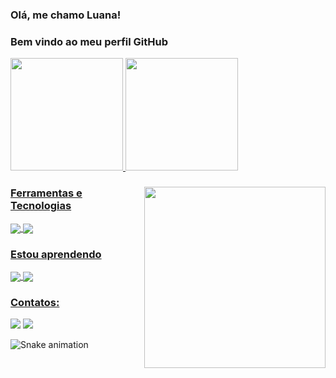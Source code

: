 ### Olá, me chamo Luana!
### Bem vindo ao meu perfil GitHub
<div>
<a href="https://github.com/LuanaFeliciano">
<img  height="180em" src="https://github-readme-stats.vercel.app/api/top-langs/?username=LuanaFeliciano&layout=compact&langs_count=7&theme=dracula"/> 
<img  height="180em" src="https://github-readme-stats.vercel.app/api?username=LuanaFeliciano&show_icons=true&theme=dracula&include_all_commits=true&count_private=true"/>
  
</div>
  
  <img height= "290em" align="right" src="https://user-images.githubusercontent.com/98564118/154816293-3dc318d1-10e6-4123-a583-ec8fee89d993.svg"/>
  
  ### Ferramentas e Tecnologias
  <img align="center" src="https://img.shields.io/badge/HTML5-E34F26?style=for-the-badge&logo=html5&logoColor=white"/>
  <img align="center" src="https://img.shields.io/badge/CSS3-1572B6?style=for-the-badge&logo=css3&logoColor=white"/>
  
  
  ### Estou aprendendo
  <img align="center" src="https://img.shields.io/badge/Python-3776AB?style=for-the-badge&logo=python&logoColor=white"/>
  <img align="center" src="https://img.shields.io/badge/JavaScript-F7DF1E?style=for-the-badge&logo=javascript&logoColor=black"/>
 
  
  ### Contatos:
<div>
<a href = "mailto:luanagomesfeliciano@gmail.com"><img src="https://img.shields.io/badge/Gmail-D14836?style=for-the-badge&logo=gmail&logoColor=white" target="_blank"></a>
<a href="https://www.linkedin.com/in/luana-feliciano" target="_blank"><img src="https://img.shields.io/badge/-LinkedIn-%230077B5?style=for-the-badge&logo=linkedin&logoColor=white" target="_blank"></a>   
</div>
  
  ![Snake animation](https://github.com/LuanaFeliciano/LuanaFeliciano/blob/output/github-contribution-grid-snake.svg)
  
 
  
